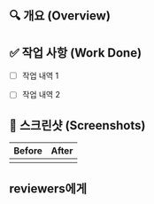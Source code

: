 ## 🔍 개요 (Overview)

<!-- 이 PR은 어떤 변경사항을 담고 있나요? 관련 이슈가 있다면 연결해주세요. -->
<!-- (예: Closes #이슈번호) -->


## ✅ 작업 사항 (Work Done)

- [ ] 작업 내역 1
- [ ] 작업 내역 2


## 📸 스크린샷 (Screenshots)
<!-- UI 변경이 있다면 스크린샷을 첨부해주세요. -->

| Before | After |
| :----: | :---: |
|        |       |


##  reviewers에게

<!-- 리뷰어가 특별히 신경써서 봐야 할 부분이 있다면 알려주세요. -->
<!-- 궁금한 점이나 논의가 필요한 부분도 좋습니다. -->